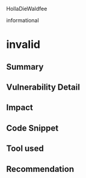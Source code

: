 HollaDieWaldfee

informational

# invalid

## Summary

## Vulnerability Detail

## Impact

## Code Snippet

## Tool used

## Recommendation